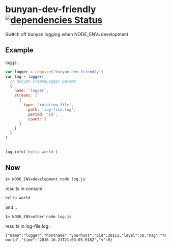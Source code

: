 # bunyan-dev-friendly [![dependencies Status](https://david-dm.org/MayasHaddad/bunyan-dev-friendly/status.svg)](https://david-dm.org/MayasHaddad/bunyan-dev-friendly)

Switch off bunyan logging when NODE_ENV=development

## Example

log.js:
```js
var logger = require('bunyan-dev-friendly')
var log = logger(
  // bunyan.createLogger params
  {
    name: 'logger',
    streams: [
      {
        type: 'rotating-file',
          path: 'log-file.log',
          period: '1d',
          count: 3
      }
    ]
  }
)

...
log.info('hello world')
```

## Now

```console
$> NODE_ENV=development node log.js
```
results in console
```console
hello world
````

and...


```console
$> NODE_ENV=other node log.js
```
results in log-file.log:
```
{"name":"logger","hostname":"yourhost","pid":20111,"level":50,"msg":"hello world","time":"2016-10-23T21:03:05.918Z","v":0}
````
